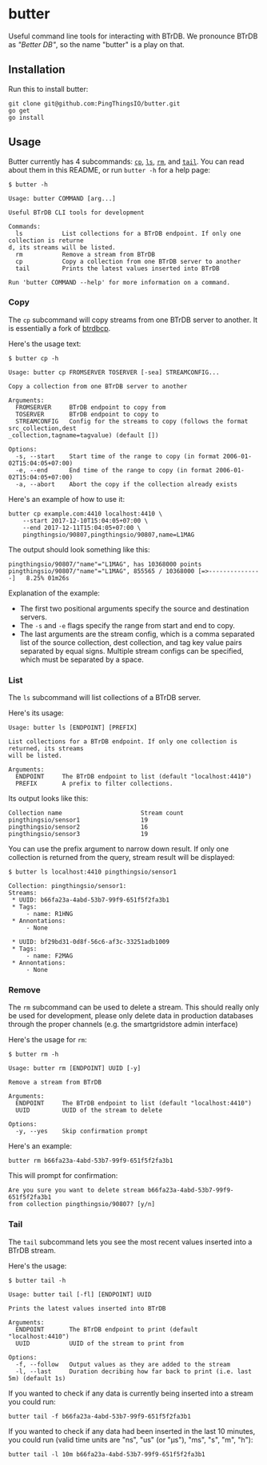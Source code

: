# butter

Useful command line tools for interacting with BTrDB. We pronounce BTrDB as 
*"Better DB"*, so the name "butter" is a play on that.

## Installation

Run this to install butter:

```
git clone git@github.com:PingThingsIO/butter.git
go get
go install
```

## Usage

Butter currently has 4 subcommands: [`cp`](#copy), [`ls`](#list), [`rm`](#remove), 
and [`tail`](#tail). You can read about them in this README, or run `butter -h`
for a help page:
```
$ butter -h

Usage: butter COMMAND [arg...]

Useful BTrDB CLI tools for development

Commands:
  ls           List collections for a BTrDB endpoint. If only one collection is returne
d, its streams will be listed.
  rm           Remove a stream from BTrDB
  cp           Copy a collection from one BTrDB server to another
  tail         Prints the latest values inserted into BTrDB

Run 'butter COMMAND --help' for more information on a command.

```


### Copy

The `cp` subcommand will copy streams from one BTrDB server to another. It is
essentially a fork of [btrdbcp](https://github.com/BTrDB/smartgridstore/tree/master/tools/btrdbcp).

Here's the usage text:
```
$ butter cp -h

Usage: butter cp FROMSERVER TOSERVER [-sea] STREAMCONFIG...

Copy a collection from one BTrDB server to another

Arguments:
  FROMSERVER     BTrDB endpoint to copy from
  TOSERVER       BTrDB endpoint to copy to
  STREAMCONFIG   Config for the streams to copy (follows the format src_collection,dest
_collection,tagname=tagvalue) (default [])

Options:
  -s, --start    Start time of the range to copy (in format 2006-01-02T15:04:05+07:00)
  -e, --end      End time of the range to copy (in format 2006-01-02T15:04:05+07:00)
  -a, --abort    Abort the copy if the collection already exists

```

Here's an example of how to use it:
```
butter cp example.com:4410 localhost:4410 \
    --start 2017-12-10T15:04:05+07:00 \
    --end 2017-12-11T15:04:05+07:00 \
    pingthingsio/90807,pingthingsio/90807,name=L1MAG
```

The output should look something like this:

```
pingthingsio/90807/"name"="L1MAG", has 10368000 points
pingthingsio/90807/"name"="L1MAG", 855565 / 10368000 [=>---------------]   8.25% 01m26s
```

Explanation of the example:
 * The first two positional arguments specify the source and destination servers.
 * The `-s` and `-e` flags specify the range from start and end to copy. 
 * The last arguments are the stream config, which is a comma separated list
   of the source collection, dest collection, and tag key value pairs separated
   by equal signs. Multiple stream configs can be specified, which must be separated
   by a space.


### List

The `ls` subcommand will list collections of a BTrDB server.

Here's its usage:
```
Usage: butter ls [ENDPOINT] [PREFIX]

List collections for a BTrDB endpoint. If only one collection is returned, its streams
will be listed.

Arguments:
  ENDPOINT     The BTrDB endpoint to list (default "localhost:4410")
  PREFIX       A prefix to filter collections.
```

Its output looks like this:

```
Collection name                      Stream count
pingthingsio/sensor1                 19
pingthingsio/sensor2                 16
pingthingsio/sensor3                 19
```

You can use the prefix argument to narrow down result. If only one
collection is returned from the query, stream result will be displayed:

```
$ butter ls localhost:4410 pingthingsio/sensor1

Collection: pingthingsio/sensor1:
Streams:
 * UUID: b66fa23a-4abd-53b7-99f9-651f5f2fa3b1
 * Tags:
     - name: R1HNG
 * Annontations:
     - None

 * UUID: bf29bd31-0d8f-56c6-af3c-33251adb1009
 * Tags:
     - name: F2MAG
 * Annontations:
     - None
```


### Remove

The `rm` subcommand can be used to delete a stream. This should really
only be used for development, please only delete data in production
databases through the proper channels (e.g. the smartgridstore admin interface)

Here's the usage for `rm`:
```
$ butter rm -h

Usage: butter rm [ENDPOINT] UUID [-y]

Remove a stream from BTrDB

Arguments:
  ENDPOINT     The BTrDB endpoint to list (default "localhost:4410")
  UUID         UUID of the stream to delete

Options:
  -y, --yes    Skip confirmation prompt
```

Here's an example:

```
butter rm b66fa23a-4abd-53b7-99f9-651f5f2fa3b1
```

This will prompt for confirmation:

```
Are you sure you want to delete stream b66fa23a-4abd-53b7-99f9-651f5f2fa3b1 
from collection pingthingsio/90807? [y/n]
```


### Tail

The `tail` subcommand lets you see the most recent values inserted into a
BTrDB stream.

Here's the usage:
```
$ butter tail -h

Usage: butter tail [-fl] [ENDPOINT] UUID

Prints the latest values inserted into BTrDB

Arguments:
  ENDPOINT       The BTrDB endpoint to print (default "localhost:4410")
  UUID           UUID of the stream to print from

Options:
  -f, --follow   Output values as they are added to the stream
  -l, --last     Duration decribing how far back to print (i.e. last 5m) (default 1s)
```

If you wanted to check if any data is currently being inserted into a stream 
you could run:
```
butter tail -f b66fa23a-4abd-53b7-99f9-651f5f2fa3b1
```

If you wanted to check if any data had been inserted in the last 10 minutes,
you could run (valid time units are "ns", "us" (or "µs"), "ms", "s", "m", "h"):
```
butter tail -l 10m b66fa23a-4abd-53b7-99f9-651f5f2fa3b1
```


